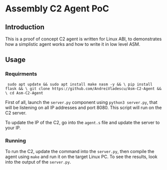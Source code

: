 # Assembly C2 Agent PoC

## Introduction

This is a proof of concept C2 agent is written for Linux ABI, to demonstrates how a simplistic agent works and how to write it in low level ASM.

## Usage

### Requirments 
` sudo apt update && sudo apt install make nasm -y && \
pip install flask && \
git clone https://github.com/AndreiVladescu/Asm-C2-Agent && \
cd Asm-C2-Agent`

First of all, launch the `server.py` component using `python3 server.py`, that will be listening on all IP addresses and port 8080. This script will run on the C2 server.

To update the IP of the C2, go into the `agent.s` file and update the server to your IP.

### Running

To run the C2, update the command into the `server.py`, then compile the agent using `make` and run it on the target Linux PC. To see the results, look into the output of the `server.py`.
